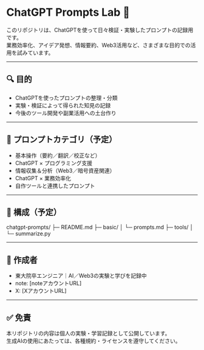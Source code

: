 # ChatGPT Prompts Lab 🧠

このリポジトリは、ChatGPTを使って日々検証・実験したプロンプトの記録用です。  
業務効率化、アイデア発想、情報要約、Web3活用など、さまざまな目的での活用を試みています。

---

## 🔍 目的

- ChatGPTを使ったプロンプトの整理・分類
- 実験・検証によって得られた知見の記録
- 今後のツール開発や副業活用への土台作り

---

## 🧪 プロンプトカテゴリ（予定）

- 基本操作（要約／翻訳／校正など）
- ChatGPT × プログラミング支援
- 情報収集＆分析（Web3／暗号資産関連）
- ChatGPT × 業務効率化
- 自作ツールと連携したプロンプト

---

## 📂 構成（予定）
chatgpt-prompts/ ├─ README.md ├─ basic/ │ └─ prompts.md ├─ tools/ │ └─ summarize.py

---

## 👤 作成者

- 東大院卒エンジニア｜AI／Web3の実験と学びを記録中  
- note: [noteアカウントURL]  
- X: [XアカウントURL]

---

## ✅ 免責

本リポジトリの内容は個人の実験・学習記録として公開しています。  
生成AIの使用にあたっては、各種規約・ライセンスを遵守してください。
